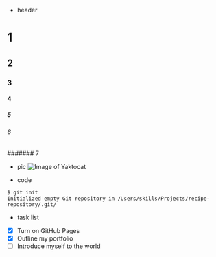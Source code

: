 * header 
# 1
## 2
### 3
#### 4
##### 5
###### 6
####### 7


* pic
![Image of Yaktocat](https://octodex.github.com/images/yaktocat.png)

* code
```
$ git init
Initialized empty Git repository in /Users/skills/Projects/recipe-repository/.git/
```
* task list
- [x] Turn on GitHub Pages
- [x] Outline my portfolio
- [ ] Introduce myself to the world
